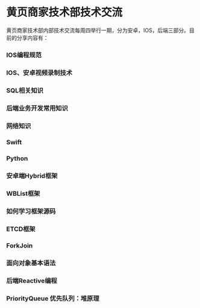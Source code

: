# 黄页商家技术部技术交流

黄页商家技术部内部技术交流每周四举行一期，分为安卓，IOS，后端三部分。目前的分享内容有：

### IOS编程规范

### IOS、安卓视频录制技术

### SQL相关知识

### 后端业务开发常用知识

### 网络知识

### Swift

### Python

### 安卓端Hybrid框架

### WBList框架

### 如何学习框架源码

### ETCD框架

### ForkJoin

### 面向对象基本语法

### 后端Reactive编程


### PriorityQueue 优先队列：堆原理
